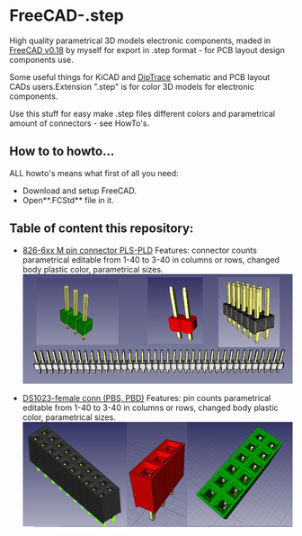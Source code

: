 # FreeCAD-.step

High quality parametrical 3D models electronic components, maded in [FreeCAD v0.18](https://freecadweb.org/index.php) by myself for export in .step format - for PCB layout design components use. 

Some useful things for KiCAD and [DipTrace](https://www.diptrace.com/rus/) schematic and PCB layout CADs users.Extension ".step" is for color 3D models for electronic components.

Use this stuff for easy make .step files different colors and parametrical amount of connectors - see HowTo's.

## How to to howto...

ALL howto's means what first of all you need:
- Download and setup FreeCAD.
- Open**.FCStd** file in it.


## Table of content this repository:

- [826-6xx M pin connector PLS-PLD](https://github.com/lugovskovp/FreeCAD-.step/blob/master/content/826-6xx%20M%20pin%20connector%20PLS-PLD.md) Features: connector counts parametrical editable from 1-40 to 3-40 in columns or rows, changed body plastic color, parametrical sizes.
![826-6xx M pin connectors PLS-PLD](https://github.com/lugovskovp/FreeCAD-.step/blob/master/pix/22.11.36.png)

- [DS1023-female conn (PBS, PBD)](https://github.com/lugovskovp/FreeCAD-.step/blob/master/content/DS1023-connector-F%20PBS-PBD-ect.md) Features: pin counts parametrical editable from 1-40 to 3-40 in columns or rows, changed body plastic color, parametrical sizes.
![DS1023-female connectors PBS, PBD](https://github.com/lugovskovp/FreeCAD-.step/blob/master/pix/20.27.06.png)
 












